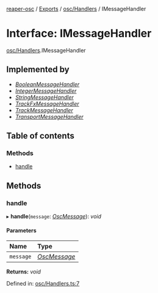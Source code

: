 [reaper-osc](../README.md) / [Exports](../modules.md) / [osc/Handlers](../modules/osc_handlers.md) / IMessageHandler

# Interface: IMessageHandler

[osc/Handlers](../modules/osc_handlers.md).IMessageHandler

## Implemented by

- [*BooleanMessageHandler*](../classes/osc_handlers.booleanmessagehandler.md)
- [*IntegerMessageHandler*](../classes/osc_handlers.integermessagehandler.md)
- [*StringMessageHandler*](../classes/osc_handlers.stringmessagehandler.md)
- [*TrackFxMessageHandler*](../classes/osc_handlers.trackfxmessagehandler.md)
- [*TrackMessageHandler*](../classes/osc_handlers.trackmessagehandler.md)
- [*TransportMessageHandler*](../classes/osc_handlers.transportmessagehandler.md)

## Table of contents

### Methods

- [handle](osc_handlers.imessagehandler.md#handle)

## Methods

### handle

▸ **handle**(`message`: [*OscMessage*](../classes/osc_messages.oscmessage.md)): *void*

#### Parameters

| Name | Type |
| :------ | :------ |
| `message` | [*OscMessage*](../classes/osc_messages.oscmessage.md) |

**Returns:** *void*

Defined in: [osc/Handlers.ts:7](https://github.com/LykaiosNZ/reaper-osc.js/blob/7ba97a3/src/osc/Handlers.ts#L7)
